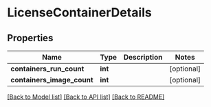 # LicenseContainerDetails

## Properties
Name | Type | Description | Notes
------------ | ------------- | ------------- | -------------
**containers_run_count** | **int** |  | [optional] 
**containers_image_count** | **int** |  | [optional] 

[[Back to Model list]](../README.md#documentation-for-models) [[Back to API list]](../README.md#documentation-for-api-endpoints) [[Back to README]](../README.md)


